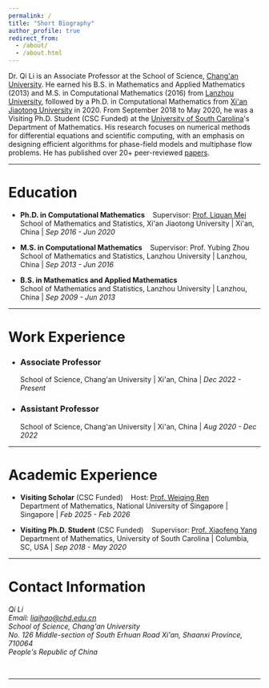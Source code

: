 ```yaml
---
permalink: /
title: "Short Biography"
author_profile: true
redirect_from: 
  - /about/
  - /about.html
---
```


<!-- # Short Biography -->

Dr. Qi Li is an Associate Professor at the School of Science, [Chang'an University](https://www.chd.edu.cn/). He earned his B.S. in Mathematics and Applied Mathematics (2013) and M.S. in Computational Mathematics (2016) from [Lanzhou University](https://www.lzu.edu.cn/), followed by a Ph.D. in Computational Mathematics from [Xi'an Jiaotong University](https://www.xjtu.edu.cn/) in 2020. From September 2018 to May 2020, he was a Visiting Ph.D. Student (CSC Funded) at the [University of South Carolina](https://sc.edu/)'s Department of Mathematics. His research focuses on numerical methods for differential equations and scientific computing, with an emphasis on designing efficient algorithms for phase-field models and multiphase flow problems. He has published over 20+ peer-reviewed [papers](https://liqihao2000.github.io/publications/).

---

# Education

-  **Ph.D. in Computational Mathematics**  &nbsp;&nbsp; Supervisor: [Prof. Liquan Mei](http://gr.xjtu.edu.cn/web/lqmei)  
  School of Mathematics and Statistics, Xi'an Jiaotong University | Xi'an, China | *Sep 2016 - Jun 2020*  

- **M.S. in Computational Mathematics**  &nbsp;&nbsp; Supervisor: Prof. Yubing Zhou  
  School of Mathematics and Statistics, Lanzhou University | Lanzhou, China  | *Sep 2013 - Jun 2016*  

- **B.S. in Mathematics and Applied Mathematics**  
  School of Mathematics and Statistics, Lanzhou University | Lanzhou, China  | *Sep 2009 - Jun 2013*  

---

# Work Experience

- ### Associate Professor  
  School of Science, Chang'an University | Xi'an, China  |  *Dec 2022 - Present*  

- ### Assistant Professor  
  School of Science, Chang'an University | Xi'an, China | *Aug 2020 - Dec 2022*  

---

# Academic Experience

- **Visiting Scholar** (CSC Funded)  &nbsp;&nbsp; Host: [Prof. Weiqing Ren](https://blog.nus.edu.sg/matrw/)  
  Department of Mathematics, National University of Singapore | Singapore  | *Feb 2025 - Feb 2026*  

- **Visiting Ph.D. Student** (CSC Funded) &nbsp;&nbsp;  Supervisor: [Prof. Xiaofeng Yang](https://people.math.sc.edu/xfyang/)  
  Department of Mathematics, University of South Carolina | Columbia, SC, USA  |  *Sep 2018 - May 2020*  

---

# Contact Information
*Qi Li  
Email: liqihao@chd.edu.cn    
School of Science, Chang'an University  
No. 126 Middle-section of South Erhuan Road
Xi'an, Shaanxi Province, 710064  
People's Republic of China*

<br>

--- 
<div style="width: 500px; margin: 0 auto">
  <script type="text/javascript" id="clustrmaps" src="//clustrmaps.com/map_v2.js?d=Z0EEx67NY01VZmhzlpYiLboiU8iOivsfkdkG501ffrs&cl=ffffff&w=a">
  </script>
</div>
